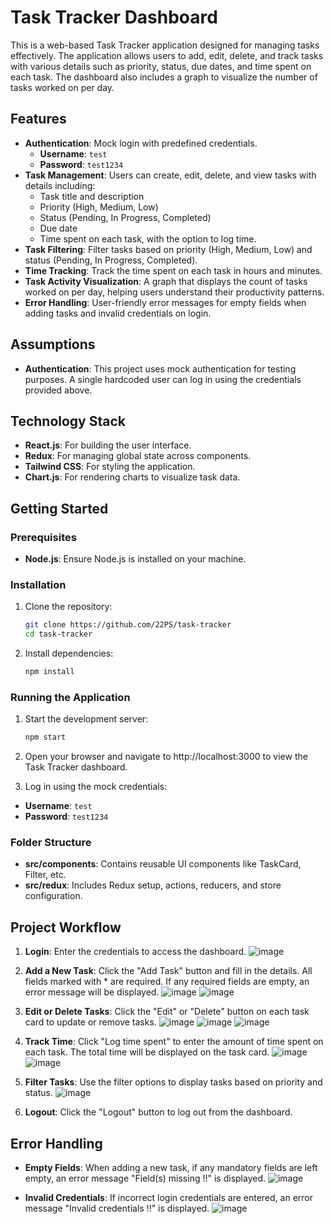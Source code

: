 # Task Tracker Dashboard

This is a web-based Task Tracker application designed for managing tasks effectively. The application allows users to add, edit, delete, and track tasks with various details such as priority, status, due dates, and time spent on each task. The dashboard also includes a graph to visualize the number of tasks worked on per day.

## Features

- **Authentication**: Mock login with predefined credentials.
  - **Username**: `test`
  - **Password**: `test1234`
- **Task Management**: Users can create, edit, delete, and view tasks with details including:
  - Task title and description
  - Priority (High, Medium, Low)
  - Status (Pending, In Progress, Completed)
  - Due date
  - Time spent on each task, with the option to log time.
- **Task Filtering**: Filter tasks based on priority (High, Medium, Low) and status (Pending, In Progress, Completed).
- **Time Tracking**: Track the time spent on each task in hours and minutes.
- **Task Activity Visualization**: A graph that displays the count of tasks worked on per day, helping users understand their productivity patterns.
- **Error Handling**: User-friendly error messages for empty fields when adding tasks and invalid credentials on login.

## Assumptions

- **Authentication**: This project uses mock authentication for testing purposes. A single hardcoded user can log in using the credentials provided above.

## Technology Stack

- **React.js**: For building the user interface.
- **Redux**: For managing global state across components.
- **Tailwind CSS**: For styling the application.
- **Chart.js**: For rendering charts to visualize task data.

## Getting Started

### Prerequisites

- **Node.js**: Ensure Node.js is installed on your machine.

### Installation

1. Clone the repository:

    ```bash
    git clone https://github.com/22PS/task-tracker
    cd task-tracker
    ```

2. Install dependencies:

   ```bash
   npm install
   ```

### Running the Application

1. Start the development server:

   ```bash
   npm start
   ```

2. Open your browser and navigate to http://localhost:3000 to view the Task Tracker dashboard.

3. Log in using the mock credentials:

- **Username**: `test`
- **Password**: `test1234`

### Folder Structure

- **src/components**: Contains reusable UI components like TaskCard, Filter, etc.
- **src/redux**: Includes Redux setup, actions, reducers, and store configuration.

## Project Workflow
1. **Login**: Enter the credentials to access the dashboard.
  ![image](https://github.com/user-attachments/assets/d3e2592e-2ec9-4d41-90e8-233c3a67b4a6)

2. **Add a New Task**: Click the "Add Task" button and fill in the details. All fields marked with * are required. If any required fields are empty, an error message will be displayed.
   ![image](https://github.com/user-attachments/assets/0144ad9c-7941-4b89-8970-0c6659adbab4)
   ![image](https://github.com/user-attachments/assets/735506ca-ba54-46bc-9a44-c5e1e4af3721)

3. **Edit or Delete Tasks**: Click the "Edit" or "Delete" button on each task card to update or remove tasks.
   ![image](https://github.com/user-attachments/assets/a2869d9c-6051-4034-be6e-0ac8d03c3f1f)
   ![image](https://github.com/user-attachments/assets/fffd6106-62b4-4391-abbf-b01ed8b54e65)
   ![image](https://github.com/user-attachments/assets/ca087b08-d90a-4d95-9a44-3f948a0e5a30)

4. **Track Time**: Click "Log time spent" to enter the amount of time spent on each task. The total time will be displayed on the task card.
   ![image](https://github.com/user-attachments/assets/eab00ffc-b097-41ce-b8fb-57c0d4c87a08)
   ![image](https://github.com/user-attachments/assets/9aae9914-a16e-4b00-b113-634fbc290093)

5. **Filter Tasks**: Use the filter options to display tasks based on priority and status.
   ![image](https://github.com/user-attachments/assets/f7d94ec3-424a-484c-a968-6883648d97e0)

9. **Logout**: Click the "Logout" button to log out from the dashboard.

## Error Handling

- **Empty Fields**: When adding a new task, if any mandatory fields are left empty, an error message "Field(s) missing !!" is displayed.
  ![image](https://github.com/user-attachments/assets/092a801c-3f5c-46e6-a535-7fc7a48359e3)

- **Invalid Credentials**: If incorrect login credentials are entered, an error message "Invalid credentials !!" is displayed.
  ![image](https://github.com/user-attachments/assets/4bbe0c74-b2d7-4f07-8a20-49aea7b994bf)
